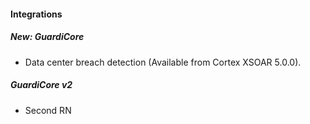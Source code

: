 
#### Integrations
##### New: GuardiCore
- Data center breach detection (Available from Cortex XSOAR 5.0.0).
##### GuardiCore v2
- Second RN
